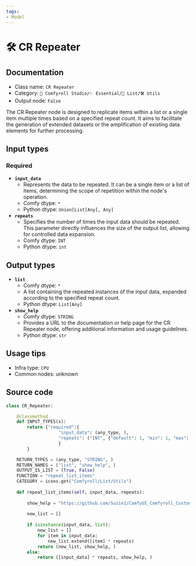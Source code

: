 ```yaml
---
tags:
- Model
---
```


# 🛠️ CR Repeater
## Documentation
- Class name: `CR Repeater`
- Category: `🧩 Comfyroll Studio/✨ Essential/📜 List/🛠️ Utils`
- Output node: `False`

The CR Repeater node is designed to replicate items within a list or a single item multiple times based on a specified repeat count. It aims to facilitate the generation of extended datasets or the amplification of existing data elements for further processing.
## Input types
### Required
- **`input_data`**
    - Represents the data to be repeated. It can be a single item or a list of items, determining the scope of repetition within the node's operation.
    - Comfy dtype: `*`
    - Python dtype: `Union[List[Any], Any]`
- **`repeats`**
    - Specifies the number of times the input data should be repeated. This parameter directly influences the size of the output list, allowing for controlled data expansion.
    - Comfy dtype: `INT`
    - Python dtype: `int`
## Output types
- **`list`**
    - Comfy dtype: `*`
    - A list containing the repeated instances of the input data, expanded according to the specified repeat count.
    - Python dtype: `List[Any]`
- **`show_help`**
    - Comfy dtype: `STRING`
    - Provides a URL to the documentation or help page for the CR Repeater node, offering additional information and usage guidelines.
    - Python dtype: `str`
## Usage tips
- Infra type: `CPU`
- Common nodes: unknown


## Source code
```python
class CR_Repeater:

    @classmethod
    def INPUT_TYPES(s):
        return {"required":{
                    "input_data": (any_type, ),             
                    "repeats": ("INT", {"default": 1, "min": 1, "max": 99999}),
                    }
        }

    RETURN_TYPES = (any_type, "STRING", )
    RETURN_NAMES = ("list", "show_help", ) 
    OUTPUT_IS_LIST = (True, False)
    FUNCTION = "repeat_list_items"
    CATEGORY = icons.get("Comfyroll/List/Utils") 
        
    def repeat_list_items(self, input_data, repeats):
    
        show_help = "https://github.com/Suzie1/ComfyUI_Comfyroll_CustomNodes/wiki/List-Nodes#cr-repeater"
        
        new_list = []
        
        if isinstance(input_data, list):
            new_list = []
            for item in input_data:
                new_list.extend([item] * repeats)
            return (new_list, show_help, )
        else:
            return ([input_data] * repeats, show_help, )

```
